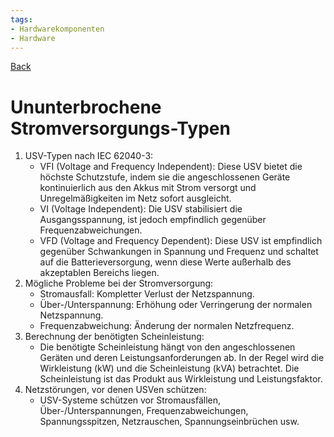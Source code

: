 ```yaml
---
tags:
- Hardwarekomponenten
- Hardware
---
```

[Back](Uebersicht%20der%20Hardwarekomponenten%20Themen.md)
# Ununterbrochene Stromversorgungs-Typen
1. USV-Typen nach IEC 62040-3:
	- VFI (Voltage and Frequency Independent): Diese USV bietet die höchste Schutzstufe, indem sie die angeschlossenen Geräte kontinuierlich aus den Akkus mit Strom versorgt und Unregelmäßigkeiten im Netz sofort ausgleicht.
	- VI (Voltage Independent): Die USV stabilisiert die Ausgangsspannung, ist jedoch empfindlich gegenüber Frequenzabweichungen.
	- VFD (Voltage and Frequency Dependent): Diese USV ist empfindlich gegenüber Schwankungen in Spannung und Frequenz und schaltet auf die Batterieversorgung, wenn diese Werte außerhalb des akzeptablen Bereichs liegen.
2. Mögliche Probleme bei der Stromversorgung:
    - Stromausfall: Kompletter Verlust der Netzspannung.
    - Über-/Unterspannung: Erhöhung oder Verringerung der normalen Netzspannung.
    - Frequenzabweichung: Änderung der normalen Netzfrequenz.
3. Berechnung der benötigten Scheinleistung:
	- Die benötigte Scheinleistung hängt von den angeschlossenen Geräten und deren Leistungsanforderungen ab. In der Regel wird die Wirkleistung (kW) und die Scheinleistung (kVA) betrachtet. Die Scheinleistung ist das Produkt aus Wirkleistung und Leistungsfaktor. 
4. Netzstörungen, vor denen USVen schützen:
	- USV-Systeme schützen vor Stromausfällen, Über-/Unterspannungen, Frequenzabweichungen, Spannungsspitzen, Netzrauschen, Spannungseinbrüchen usw.